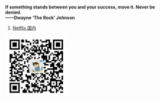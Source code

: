 
<br>

**If something stands between you and your success, move it. Never be denied.**  
**——Dwayne ‘The Rock’ Johnson**

1. [Netflix 国内](https://netflix.mom/vodshow/dongman-----------.html)


![](/img/qrcode_wechat.jpg)